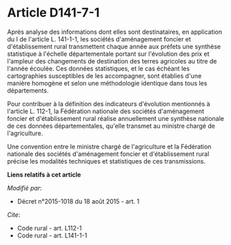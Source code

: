 # Article D141-7-1

Après analyse des informations dont elles sont destinataires, en application du I de l'article L. 141-1-1, les sociétés
d'aménagement foncier et d'établissement rural transmettent chaque année aux préfets une synthèse statistique à l'échelle
départementale portant sur l'évolution des prix et l'ampleur des changements de destination des terres agricoles au titre de
l'année écoulée. Ces données statistiques, et le cas échéant les cartographies susceptibles de les accompagner, sont établies
d'une manière homogène et selon une méthodologie identique dans tous les départements. 

Pour contribuer à la définition des indicateurs d'évolution mentionnés à l'article L. 112-1, la Fédération nationale des
sociétés d'aménagement foncier et d'établissement rural réalise annuellement une synthèse nationale de ces données
départementales, qu'elle transmet au ministre chargé de l'agriculture. 

Une convention entre le ministre chargé de l'agriculture et la Fédération nationale des sociétés d'aménagement foncier et
d'établissement rural précise les modalités techniques et statistiques de ces transmissions.

**Liens relatifs à cet article**

_Modifié par_:

  - Décret n°2015-1018 du 18 août 2015 - art. 1

_Cite_:

  - Code rural - art. L112-1
  - Code rural - art. L141-1-1
